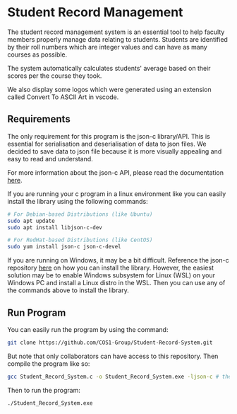 # Student Record Management

The student record management system is an essential tool to help faculty members properly manage data relating to students. Students are identified by their roll numbers which are integer values and can have as many courses as possible.

The system automatically calculates students' average based on their scores per the course they took.

We also display some logos which were generated using an extension called  Convert To ASCII Art in vscode.

## Requirements

The only requirement for this program is the json-c library/API. This is essential for serialisation and deserialisation of data to json files. We decided to save data to json file because it is more visually appealing and easy to read and understand.

For more information about the json-c API, please read the documentation [here](https://json-c.github.io/json-c/).

If you are running your c program in a linux environment like you can easily install the library using the following commands:

```bash
# For Debian-based Distributions (like Ubuntu)
sudo apt update
sudo apt install libjson-c-dev
```
```bash
# For RedHat-based Distributions (like CentOS)
sudo yum install json-c json-c-devel
```

If you are running on Windows, it may be a bit difficult. Reference the json-c repository [here](https://github.com/json-c/json-c) on how you can install the library.
However, the easiest solution may be to enable Windows subsystem for Linux (WSL) on your Windows PC and install a Linux distro in the WSL. Then you can use any of the commands above to install the library.

## Run Program

You can easily run the program by using the command:
```bash
git clone https://github.com/COS1-Group/Student-Record-System.git
```
But note that only collaborators can have access to this repository. Then compile the program like so:

```bash
gcc Student_Record_System.c -o Student_Record_System.exe -ljson-c # the flag -ljson-c is essential to link the json-c API to the program
```

Then to run the program:

```bash
./Student_Record_System.exe
```